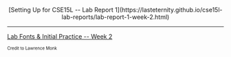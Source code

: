 <p align="center">
  [Setting Up for CSE15L -- Lab Report 1](https://lasteternity.github.io/cse15l-lab-reports/lab-report-1-week-2.html)
</p>

---

[Lab Fonts & Initial Practice -- Week 2](https://lasteternity.github.io/cse15l-lab-reports/testing.html)

<sub><sup>Credit to Lawrence Monk</sup></sub>
